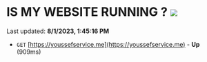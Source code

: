 # IS MY WEBSITE RUNNING ? [![](https://img.shields.io/static/v1?label=Sponsor&message=%E2%9D%A4&logo=GitHub&color=%23fe8e86)](https://github.com/sponsors/<username>)

Last updated: **8/1/2023, 1:45:16 PM**

- `GET` [https://youssefservice.me](https://youssefservice.me) - **Up** (909ms)

